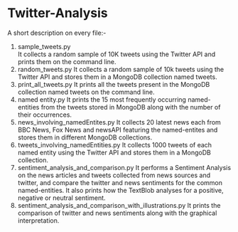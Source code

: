 # Twitter-Analysis

A short description on every file:-

1. sample_tweets.py<br />
   It collects a random sample of 10K tweets using the Twitter API and prints them on the command line.
2. random_tweets.py
   It collects a random sample of 10k tweets using the Twitter API and stores them in a MongoDB collection named tweets.
3. print_all_tweets.py
   It prints all the tweets present in the MongoDB collection named tweets on the command line.
4. named entity.py
   It prints the 15 most frequently occurring named-entities from the tweets stored in MongoDB along with the number of their occurrences.
5. news_involving_namedEntites.py
   It collects 20 latest news each from BBC News, Fox News and newsAPI featuring the named-entites and stores them in different MongoDB
   collections.
6. tweets_involving_namedEntities.py
   It collects 1000 tweets of each named entity using the Twitter API and stores them in a MongoDB collection.
7. sentiment_analysis_and_comparison.py
   It performs a Sentiment Analysis on the news articles and tweets collected from news sources and twitter, and compare the twitter and
   news sentiments for the common named-entities. It also prints how the TextBlob analyses for a positive, negative or neutral sentiment.
8. sentiment_analysis_and_comparison_with_illustrations.py
   It prints the comparison of twitter and news sentiments along with the graphical interpretation.


